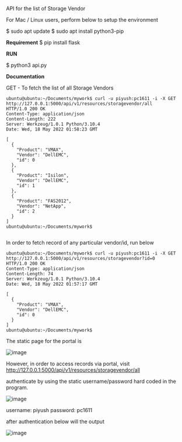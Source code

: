 API for the list of Storage Vendor 

For Mac / Linux users, perform below to setup the environment

$ sudo apt update
$ sudo apt install python3-pip

**Requirement**
$ pip install flask

**RUN**

$ python3 api.py

**Documentation**


GET - To fetch the list of all Storage Vendors

```
ubuntu@ubuntu:~/Documents/mywork$ curl -u piyush:pc1611 -i -X GET http://127.0.0.1:5000/api/v1/resources/storagevendor/all
HTTP/1.0 200 OK
Content-Type: application/json
Content-Length: 222
Server: Werkzeug/1.0.1 Python/3.10.4
Date: Wed, 18 May 2022 01:58:23 GMT

[
  {
    "Product": "VMAX", 
    "Vendor": "DellEMC", 
    "id": 0
  }, 
  {
    "Product": "Isilon", 
    "Vendor": "DellEMC", 
    "id": 1
  }, 
  {
    "Product": "FAS2012", 
    "Vendor": "NetApp", 
    "id": 2
  }
]
ubuntu@ubuntu:~/Documents/mywork$ 


```

In order to fetch record of any particular vendor/id, run below

```
ubuntu@ubuntu:~/Documents/mywork$ curl -u piyush:pc1611 -i -X GET http://127.0.0.1:5000/api/v1/resources/storagevendor?id=0
HTTP/1.0 200 OK
Content-Type: application/json
Content-Length: 74
Server: Werkzeug/1.0.1 Python/3.10.4
Date: Wed, 18 May 2022 01:57:17 GMT

[
  {
    "Product": "VMAX", 
    "Vendor": "DellEMC", 
    "id": 0
  }
]
ubuntu@ubuntu:~/Documents/mywork$ 

```

The static page for the portal is 

![image](https://user-images.githubusercontent.com/23258543/168943467-ab38621b-83c7-4b53-b498-91733273d2e6.png)


However, in order to access records  via portal, visit http://127.0.0.1:5000/api/v1/resources/storagevendor/all

authenticate by using the static username/password hard coded in the program. 

![image](https://user-images.githubusercontent.com/23258543/168941960-d64fcaa0-7b87-4a30-aea8-c1308e13d9e3.png)

username: piyush
password: pc1611

after authentication below will the output

![image](https://user-images.githubusercontent.com/23258543/168942026-3b0a11e8-fbd9-4755-8a63-52223ce20396.png)
